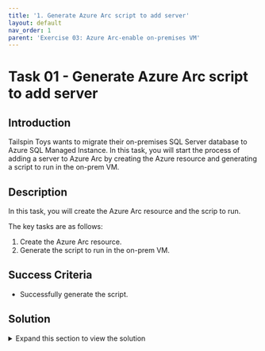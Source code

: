 ```yaml
---
title: '1. Generate Azure Arc script to add server'
layout: default
nav_order: 1
parent: 'Exercise 03: Azure Arc-enable on-premises VM'
---
```


# Task 01 - Generate Azure Arc script to add server

## Introduction

Tailspin Toys wants to migrate their on-premises SQL Server database to Azure SQL Managed Instance. In this task, you will start the process of adding a server to Azure Arc by creating the Azure resource and generating a script to run in the on-prem VM.

## Description

In this task, you will create the Azure Arc resource and the scrip to run.

The key tasks are as follows:
1. Create the Azure Arc resource.
2. Generate the script to run in the on-prem VM.

## Success Criteria

* Successfully generate the script.

## Solution

<details markdown="block">
<summary>Expand this section to view the solution</summary>

1. Sign in to the [Azure Portal](https://portal.azure.com). Ensure that you're using a subscription associated with the same resources you created during the Before the hands-on lab set up.

2. In the **Search resources, services, and docs** box at the top of the portal, search for **Azure Arc**, then select the **Azure Arc** service.

    ![An Azure Portal search is shown showing the results for a search for Azure Arc with the Azure Arc service in the results highlighted.](../../Hands-on%20lab/images/azure-portal-search-azure-arc-service.png "Azure Portal search for Azure Arc with 'Azure Arc' option highlighted")

3. On the **Azure Arc** page, select the **Get started** tab and then the **Add resources** option.

    ![The Azure Arc page in the Azure is shown navigated to the Get started pane and the Add resources button is highlighted.](../../Hands-on%20lab/images/azure-arc-pane-start.png "Azure Arc page showing Get started tab")

4. On the **Azure Arc** pane, under **Machines** select the **Add/Create** option and then the **Add a machine** option.

    ![The Azure Arc pane in the Azure Portal is shown navigated to the Infrastructure pane and the Servers Add button is highlighted.](../../Hands-on%20lab/images/azure-arc-pane-infrastructure-servers-add-button.png "Azure Arc pane showing Infrastructure tab")

5. Under **Add a single server** select **Generate script**.

    ![The Add servers with Azure Arc pane is shown with the Generate Script button highlighted for the Add a single server option.](../../Hands-on%20lab/images/azure-arc-single-server-add.png "Add servers with Azure Arc with Generate script")

    {: .highlight }
    > If you encounter an error when using the single server script, try using the **Add multiple servers** option.
    >
    > ![The Add multiple servers with Azure Arc pane is shown with the Generate Script buttin highlighted for the Add multiple servers option.](../../Hands-on%20lab/images/azure-arc-multi-server-add.png "Add multiple servers with Azure Arc with Generate script")

6. On the **Resource details** tab, enter the following values, then select **Next**.

    - **Resource group**: Select the Resource Group created for this lab. For example: `tailspin-rg`.
    - **Region**: Select **North Central US**.
    - **Operating system**: `Windows`
    - **Connect SQL Server**: Checked
    - **Connectivity method**: `Public endpoint`

    ![The Resource details tab of the Add a server with Azure Arc pane is displayed with values entered.](../../Hands-on%20lab/images/azure-arc-single-server-basics.png "Resource details tab with values entered")

7. On the **Tags** tab, enter the following tag values to identify this server, then select **Next**:

    - **Datacenter**: `headquarters`
    - **City**: `Milwaukee`
    - **StateOrDistrict**: `WI`
    - **CountryOrRegion**: `USA`

    ![The Tags tab of the Add a server with Azure Arc pane is shown with the tag values entered.](../../Hands-on%20lab/images/azure-arc-single-server-tags.png "Tags tab with all tag values entered")

8. On the **Download and run script** tab, select **Download** to download the generated script. By default, the script named `OnboardingScript.ps1` will be saved to the `Downloads` folder.

    ![The Download button is highlighted on the Download and run script tab.](../../Hands-on%20lab/images/azure-arc-download-script.png "Download and run script")

</details>
